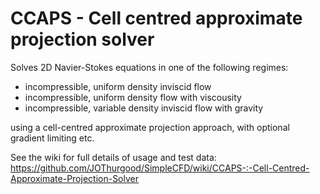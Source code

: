 # CCAPS - Cell centred approximate projection solver

Solves 2D Navier-Stokes equations in one of the following regimes:
* incompressible, uniform density inviscid flow
* incompressible, uniform density flow with viscousity 
* incompressible, variable density inviscid flow with gravity

using a cell-centred approximate projection approach, with optional gradient limiting etc.

See the wiki for full details of usage and test data: https://github.com/JOThurgood/SimpleCFD/wiki/CCAPS-:-Cell-Centred-Approximate-Projection-Solver 
